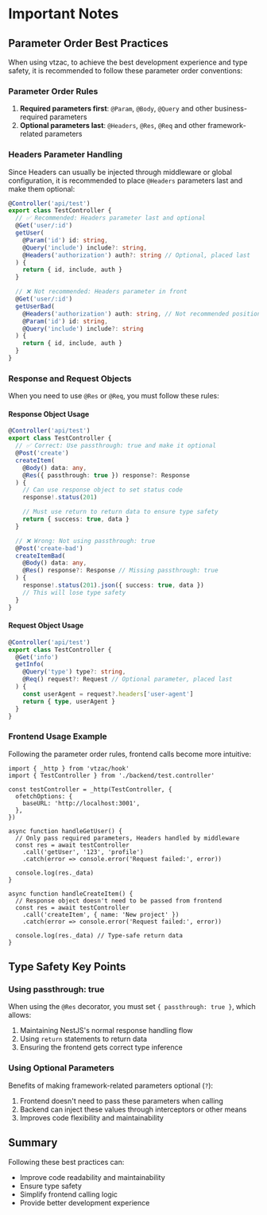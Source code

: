 # Important Notes

## Parameter Order Best Practices

When using vtzac, to achieve the best development experience and type safety, it is recommended to follow these parameter order conventions:

### Parameter Order Rules

1. **Required parameters first**: `@Param`, `@Body`, `@Query` and other business-required parameters
2. **Optional parameters last**: `@Headers`, `@Res`, `@Req` and other framework-related parameters

### Headers Parameter Handling

Since Headers can usually be injected through middleware or global configuration, it is recommended to place `@Headers` parameters last and make them optional:

```typescript
@Controller('api/test')
export class TestController {
  // ✅ Recommended: Headers parameter last and optional
  @Get('user/:id')
  getUser(
    @Param('id') id: string,
    @Query('include') include?: string,
    @Headers('authorization') auth?: string // Optional, placed last
  ) {
    return { id, include, auth }
  }

  // ❌ Not recommended: Headers parameter in front
  @Get('user/:id')
  getUserBad(
    @Headers('authorization') auth: string, // Not recommended position, as valid headers might be passed by interceptors rather than function calls
    @Param('id') id: string,
    @Query('include') include?: string
  ) {
    return { id, include, auth }
  }
}
```

### Response and Request Objects

When you need to use `@Res` or `@Req`, you must follow these rules:

#### Response Object Usage

```typescript
@Controller('api/test')
export class TestController {
  // ✅ Correct: Use passthrough: true and make it optional
  @Post('create')
  createItem(
    @Body() data: any,
    @Res({ passthrough: true }) response?: Response
  ) {
    // Can use response object to set status code
    response!.status(201)

    // Must use return to return data to ensure type safety
    return { success: true, data }
  }

  // ❌ Wrong: Not using passthrough: true
  @Post('create-bad')
  createItemBad(
    @Body() data: any,
    @Res() response?: Response // Missing passthrough: true
  ) {
    response!.status(201).json({ success: true, data })
    // This will lose type safety
  }
}
```

#### Request Object Usage

```typescript
@Controller('api/test')
export class TestController {
  @Get('info')
  getInfo(
    @Query('type') type?: string,
    @Req() request?: Request // Optional parameter, placed last
  ) {
    const userAgent = request?.headers['user-agent']
    return { type, userAgent }
  }
}
```

### Frontend Usage Example

Following the parameter order rules, frontend calls become more intuitive:

```tsx
import { _http } from 'vtzac/hook'
import { TestController } from './backend/test.controller'

const testController = _http(TestController, {
  ofetchOptions: {
    baseURL: 'http://localhost:3001',
  },
})

async function handleGetUser() {
  // Only pass required parameters, Headers handled by middleware
  const res = await testController
    .call('getUser', '123', 'profile')
    .catch(error => console.error('Request failed:', error))

  console.log(res._data)
}

async function handleCreateItem() {
  // Response object doesn't need to be passed from frontend
  const res = await testController
    .call('createItem', { name: 'New project' })
    .catch(error => console.error('Request failed:', error))

  console.log(res._data) // Type-safe return data
}
```

## Type Safety Key Points

### Using passthrough: true

When using the `@Res` decorator, you must set `{ passthrough: true }`, which allows:

1. Maintaining NestJS's normal response handling flow
2. Using `return` statements to return data
3. Ensuring the frontend gets correct type inference

### Using Optional Parameters

Benefits of making framework-related parameters optional (`?`):

1. Frontend doesn't need to pass these parameters when calling
2. Backend can inject these values through interceptors or other means
3. Improves code flexibility and maintainability

## Summary

Following these best practices can:

- Improve code readability and maintainability
- Ensure type safety
- Simplify frontend calling logic
- Provide better development experience
